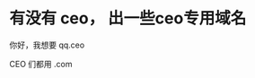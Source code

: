 # 有没有 ceo， 出一些ceo专用域名


你好，我想要 qq.ceo <img src="static/image/smiley/default/lol.gif" smilieid="12" border="0" alt="" />

CEO 们都用 .com<img id="aimg_a5343" onclick="zoom(this, this.src, 0, 0, 0)" class="zoom" src="https://cdn.jsdelivr.net/gh/hishis/forum-master/public/images/patch.gif" onmouseover="img_onmouseoverfunc(this)" onload="thumbImg(this)" border="0" alt="" />
